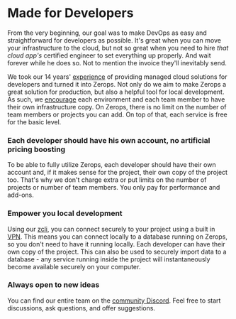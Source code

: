 # Made for Developers

From the very beginning, our goal was to make DevOps as easy and straightforward for developers as possible. It's great when you can move your infrastructure to the cloud, but not so great when you need to hire _that cloud app's_ certified engineer to set everything up properly. And wait forever while he does so. Not to mention the invoice they'll inevitably send.

We took our 14 years' [experience](https://vshosting.eu/about) of providing managed cloud solutions for developers and turned it into Zerops. Not only do we aim to make Zerops a great solution for production, but also a helpful tool for local development. As such, we [encourage](/documentation/overview/made-for-developers.html#each-developer-should-have-his-own-account-no-artificial-pricing-boosting) each environment and each team member to have their own infrastructure copy. On Zerops, there is no limit on the number of team members or projects you can add. On top of that, each service is free for the basic level.

### Each developer should have his own account, no artificial pricing boosting

To be able to fully utilize Zerops, each developer should have their own account and, if it makes sense for the project, their own copy of the project too. That's why we don't charge extra or put limits on the number of projects or number of team members. You only pay for performance and add-ons.

### Empower you local development

Using our [zcli](/documentation/cli/installation-authorization.html#installation), you can connect securely to your project using a built in [VPN](/documentation/cli/vpn.html). This means you can connect locally to a database running on Zerops, so you don't need to have it running locally. Each developer can have their own copy of the project. This can also be used to securely import data to a database - any service running inside the project will instantaneously become available securely on your computer.

### Always open to new ideas

You can find our entire team on the [community Discord](https://discord.gg/WDvCZ54). Feel free to start discussions, ask questions, and offer suggestions.

